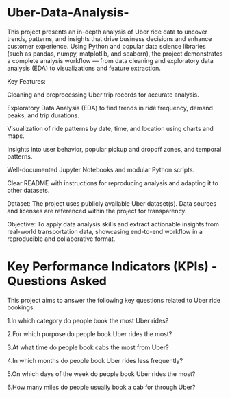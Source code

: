 # Uber-Data-Analysis-

This project presents an in-depth analysis of Uber ride data to uncover trends, patterns, and insights that drive business decisions and enhance customer experience. Using Python and popular data science libraries (such as pandas, numpy, matplotlib, and seaborn), the project demonstrates a complete analysis workflow — from data cleaning and exploratory data analysis (EDA) to visualizations and feature extraction.

Key Features:

Cleaning and preprocessing Uber trip records for accurate analysis.

Exploratory Data Analysis (EDA) to find trends in ride frequency, demand peaks, and trip durations.

Visualization of ride patterns by date, time, and location using charts and maps.

Insights into user behavior, popular pickup and dropoff zones, and temporal patterns.

Well-documented Jupyter Notebooks and modular Python scripts.

Clear README with instructions for reproducing analysis and adapting it to other datasets.

Dataset:
The project uses publicly available Uber dataset(s). Data sources and licenses are referenced within the project for transparency.

Objective:
To apply data analysis skills and extract actionable insights from real-world transportation data, showcasing end-to-end workflow in a reproducible and collaborative format.

# Key Performance Indicators (KPIs) - Questions Asked

This project aims to answer the following key questions related to Uber ride bookings:

1.In which category do people book the most Uber rides?

2.For which purpose do people book Uber rides the most?

3.At what time do people book cabs the most from Uber?

4.In which months do people book Uber rides less frequently?

5.On which days of the week do people book Uber rides the most?

6.How many miles do people usually book a cab for through Uber?
